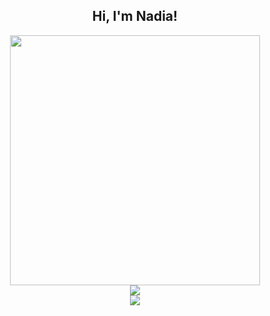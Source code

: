 <h2 align="center">Hi, I'm Nadia!</h2>
    
<div align="center">
  
<img src="https://wakatime.com/share/@2be22f59-0570-4c77-99fd-dc0329a829f3/6e188b25-be82-4090-a601-5264658935ef.svg" height=400>

</br>  
  
<img src="https://github-readme-stats.vercel.app/api?username=nadiacerruti&show_icons=true&theme=radical">
  
</br>
 
<img src="https://github-readme-stats.vercel.app/api/top-langs/?username=nadiacerruti&layout=compact)">
  

</div>
    


